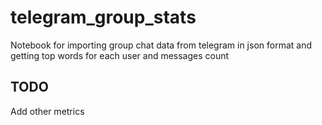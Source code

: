 # telegram_group_stats
Notebook for importing group chat data from telegram in json format and getting top words for each user and messages count

## TODO
Add other metrics
